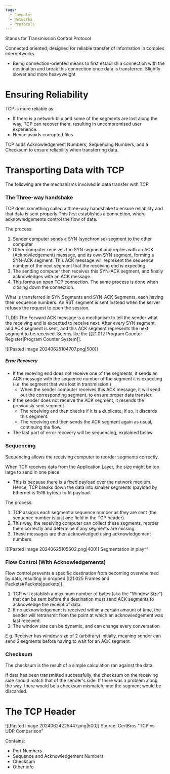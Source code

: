 ```yaml
---
tags:
  - Computer
  - Networks
  - Protocols
---
```

Stands for Transmission Control Protocol

Connected oriented, designed for reliable transfer of information in complex internetworks
- Being connection-oriented means to first establish a connection with the destination and break this connection once data is transferred.
Slightly slower and more heavyweight
# Ensuring Reliability
TCP is more reliable as:
- If there is a network blip and some of the segments are lost along the way, TCP can recover them, resulting in uncompromised user experience.
- Hence avoids corrupted files

TCP adds Acknowledgement Numbers, Sequencing Numbers, and a Checksum to ensure reliability when transferring data.
# Transporting Data with TCP
The following are the mechanisms involved in data transfer with TCP
### The Three-way handshake
TCP does something called a three-way handshake to ensure reliability and that data is sent properly
This first establishes a connection, where acknowledgements control the flow of data.

The process:
1. Sender computer sends a SYN (synchronise) segment to the other computer
2. Other computer receives the SYN segment and replies with an ACK (Acknowledgement) message, and its own SYN segment, forming a SYN-ACK segment.
   This ACK message will represent the sequence number of the next segment that the receiving end is expecting.
3. The sending computer then receives this SYN-ACK segment, and finally acknowledges with an ACK message.
4. This forms an open TCP connection. The same process is done when closing down the connection.

What is transferred is SYN Segments and SYN-ACK Segments, each having their sequence numbers.
An RST segment is sent instead when the server refuses the request to open the session.

TLDR: The Forward ACK message is a mechanism to tell the sender what the receiving end is expected to receive next.
After every SYN segment, and ACK segment is sent, and this ACK segment represents the next segment to be received.
Seems like the [[21.012 Program Counter Register|Program Counter System]]. 

![[Pasted image 20240625104707.png|500]]
##### Error Recovery
- If the receving end does not receive one of the segments, it sends an ACK message with the sequence number of the segment it is expecting (i.e. the segment that was lost in transmission.)
	- When the sender computer receives this ACK message, it will send out the corresponding segment, to ensure proper data transfer.
- If the sender does not receive the ACK segment, it resends the previously sent segment.
	- The receiving end then checks if it is a duplicate; if so, it discards this segment.
	- The receiving end then sends the ACK segment again as usual, continuing the flow.
- The last part of error recovery will be sequencing, explained below.
### Sequencing
Sequencing allows the receiving computer to reorder segments correctly.

When TCP receives data from the Application Layer, the size might be too large to send in one piece
- This is because there is a fixed payload over the network medium.
Hence, TCP breaks down the data into smaller segments (payload by Ethernet is 1518 bytes.) to fit payload.

The process:
1. TCP assigns each segment a sequence number as they are sent (the sequence number is just one field in the TCP header).
2. This way, the receiving computer can collect these segments, reorder them correctly and determine if any segments are missing.
3. These messages are then acknowledged using acknowledgement numbers.

![[Pasted image 20240625105602.png|400]]
Segmentation in play^^

### Flow Control (With Acknowledgements)
Flow control prevents a specific destination from becoming overwhelmed by data, resulting in dropped [[21.025 Frames and Packets#Packets|packets]].

1. TCP will establish a maximum number of bytes (aka the "Window Size") that can be sent before the destination must send ACK segments to acknowledge the receipt of data.
2. If no acknowledgement is received within a certain amount of time, the sender will retransmit from the point at which an acknowledgement was last received.
3. The window size can be dynamic, and can change every conversation

E.g. Receiver has window size of 2 (arbitrary) initially, meaning sender can send 2 segments before having to wait for an ACK segment.
### Checksum
The checksum is the result of a simple calculation ran against the data.

If data has been transmitted successfully, the checksum on the receiving side should match that of the sender's side.
If there was a problem along the way, there would be a checksum mismatch, and the segment would be discarded.

# The TCP Header
![[Pasted image 20240624225447.png|500]]
Source: CertBros "TCP vs UDP Comparison"

Contains:
- Port Numbers
- Sequence and Acknowledgement Numbers
- Checksum
- Other info
